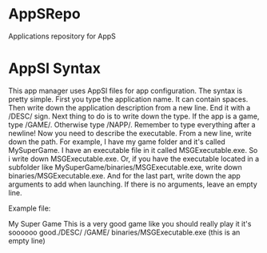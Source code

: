 # AppSRepo
Applications repository for AppS

# AppSI Syntax
This app manager uses AppSI files for app configuration. The syntax is pretty simple. First you type the application name. It can contain spaces.
Then write down the application description from a new line. End it with a /DESC/ sign.
Next thing to do is to write down the type. If the app is a game, type /GAME/. Otherwise type /NAPP/. Remember to type everything after a newline!
Now you need to describe the executable. From a new line, write down the path. For example, I have my game folder and it's called MySuperGame. I have an executable file in it called MSGExecutable.exe. So i write down MSGExecutable.exe. Or, if you have the executable located in a subfolder like MySuperGame/binaries/MSGExecutable.exe, write down binaries/MSGExecutable.exe.
And for the last part, write down the app arguments to add when launching. If there is no arguments, leave an empty line.

Example file:

My Super Game
This is a very good game like you should really play it it's soooooo good./DESC/
/GAME/
binaries/MSGExecutable.exe
(this is an empty line)

